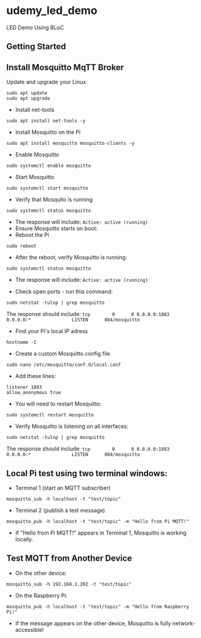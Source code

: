 # udemy_led_demo

LED Demo Using BLoC

## Getting Started

## Install Mosquitto MqTT Broker
Update and upgrade your Linux
```
sudo apt update
sudo apt upgrade
```
- Install net-tools
```
sudo apt install net-tools -y
```

- Install Mosquitto on the Pi

```
sudo apt install mosquitto mosquitto-clients -y
```
- Enable Mosquitto
```
sudo systemctl enable mosquitto
```
- Start Mosquitto
```
sudo systemctl start mosquitto
```
- Verify that Mosquito is running
```
sudo systemctl status mosquitto
```
- The response will include: 
``
Active: active (running)
``
- Ensure Mosquitto starts on boot:
- Reboot the Pi
```
sudo reboot
```
- After the reboot, verify Mosquitto is running:
```
sudo systemctl status mosquitto
```
- The response will include: 
``
Active: active (running)
``

- Check open ports - run this command:
```
sudo netstat -tulnp | grep mosquitto

```
The response should include:
``
tcp        0      0 0.0.0.0:1883            0.0.0.0:*               LISTEN      884/mosquitto  
``
- Find your Pi's local  IP adress
```
hostname -I
```
- Create a custom Mosquitto config file
```
sudo nano /etc/mosquitto/conf.d/local.conf
```
- Add these lines:
```
listener 1883
allow_anonymous true
```
- You will need to restart Mosquitto:
```
sudo systemctl restart mosquitto
```
- Verify Mosquitto is listening on all interfaces:
```
sudo netstat -tulnp | grep mosquitto
```
The response should include:
``
tcp        0      0 0.0.0.0:1883            0.0.0.0:*               LISTEN      884/mosquitto  
``

## Local Pi test using two terminal windows:
- Terminal 1 (start an MQTT subscriber)
```
mosquitto_sub -h localhost -t "test/topic"
```
- Terminal 2 (publish a test message)
```
mosquitto_pub -h localhost -t "test/topic" -m "Hello from Pi MQTT!"
```
- If "Hello from Pi MQTT!" appears in Terminal 1, Mosquitto is working locally.

## Test MQTT from Another Device
- On the other device:
```
mosquitto_sub -h 192.168.1.202 -t "test/topic"
```
- On the Raspberry Pi:
```
mosquitto_pub -h localhost -t "test/topic" -m "Hello from Raspberry Pi!"
```
- If the message appears on the other device, Mosquitto is fully network-accessible! 
